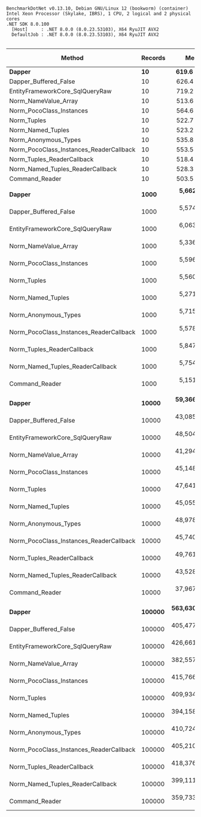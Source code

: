 ```

BenchmarkDotNet v0.13.10, Debian GNU/Linux 12 (bookworm) (container)
Intel Xeon Processor (Skylake, IBRS), 1 CPU, 2 logical and 2 physical cores
.NET SDK 8.0.100
  [Host]     : .NET 8.0.0 (8.0.23.53103), X64 RyuJIT AVX2
  DefaultJob : .NET 8.0.0 (8.0.23.53103), X64 RyuJIT AVX2


```
| Method                                  | Records | Mean         | Error        | StdDev       | Ratio | RatioSD | Gen0       | Gen1      | Gen2      | Allocated   | Alloc Ratio |
|---------------------------------------- |-------- |-------------:|-------------:|-------------:|------:|--------:|-----------:|----------:|----------:|------------:|------------:|
| **Dapper**                                  | **10**      |     **619.6 μs** |     **12.39 μs** |     **28.95 μs** |  **1.00** |    **0.00** |     **0.9766** |         **-** |         **-** |     **8.28 KB** |        **1.00** |
| Dapper_Buffered_False                   | 10      |     626.4 μs |     12.48 μs |     24.92 μs |  1.01 |    0.06 |          - |         - |         - |     7.89 KB |        0.95 |
| EntityFrameworkCore_SqlQueryRaw         | 10      |     719.2 μs |     16.04 μs |     46.78 μs |  1.16 |    0.09 |     1.9531 |         - |         - |    16.21 KB |        1.96 |
| Norm_NameValue_Array                    | 10      |     513.6 μs |     10.91 μs |     31.29 μs |  0.83 |    0.06 |     0.9766 |         - |         - |     8.29 KB |        1.00 |
| Norm_PocoClass_Instances                | 10      |     564.6 μs |     11.19 μs |     30.44 μs |  0.91 |    0.06 |     0.9766 |         - |         - |     9.58 KB |        1.16 |
| Norm_Tuples                             | 10      |     522.7 μs |     12.44 μs |     36.28 μs |  0.85 |    0.07 |          - |         - |         - |      2.9 KB |        0.35 |
| Norm_Named_Tuples                       | 10      |     523.2 μs |     11.24 μs |     32.78 μs |  0.85 |    0.06 |     0.9766 |         - |         - |     9.15 KB |        1.11 |
| Norm_Anonymous_Types                    | 10      |     535.8 μs |     11.98 μs |     34.57 μs |  0.87 |    0.07 |     0.9766 |         - |         - |     9.77 KB |        1.18 |
| Norm_PocoClass_Instances_ReaderCallback | 10      |     553.5 μs |     12.37 μs |     35.30 μs |  0.90 |    0.07 |          - |         - |         - |     10.3 KB |        1.24 |
| Norm_Tuples_ReaderCallback              | 10      |     518.4 μs |     11.83 μs |     33.95 μs |  0.84 |    0.08 |          - |         - |         - |     3.13 KB |        0.38 |
| Norm_Named_Tuples_ReaderCallback        | 10      |     528.3 μs |     13.91 μs |     40.58 μs |  0.85 |    0.07 |          - |         - |         - |     9.15 KB |        1.11 |
| Command_Reader                          | 10      |     503.5 μs |     11.68 μs |     34.24 μs |  0.82 |    0.07 |          - |         - |         - |     3.56 KB |        0.43 |
|                                         |         |              |              |              |       |         |            |           |           |             |             |
| **Dapper**                                  | **1000**    |   **5,662.8 μs** |    **134.81 μs** |    **397.49 μs** |  **1.00** |    **0.00** |    **85.9375** |   **23.4375** |         **-** |   **740.81 KB** |        **1.00** |
| Dapper_Buffered_False                   | 1000    |   5,574.7 μs |    136.56 μs |    400.52 μs |  0.99 |    0.10 |    85.9375 |         - |         - |   724.68 KB |        0.98 |
| EntityFrameworkCore_SqlQueryRaw         | 1000    |   6,063.8 μs |    145.39 μs |    424.10 μs |  1.08 |    0.10 |    46.8750 |         - |         - |   493.09 KB |        0.67 |
| Norm_NameValue_Array                    | 1000    |   5,336.6 μs |    129.19 μs |    378.88 μs |  0.95 |    0.10 |    78.1250 |         - |         - |   686.55 KB |        0.93 |
| Norm_PocoClass_Instances                | 1000    |   5,596.5 μs |    149.24 μs |    440.03 μs |  0.99 |    0.10 |    70.3125 |         - |         - |   594.86 KB |        0.80 |
| Norm_Tuples                             | 1000    |   5,560.2 μs |    134.99 μs |    398.02 μs |  0.99 |    0.09 |    23.4375 |         - |         - |   209.09 KB |        0.28 |
| Norm_Named_Tuples                       | 1000    |   5,271.3 μs |    135.67 μs |    400.03 μs |  0.94 |    0.09 |    85.9375 |         - |         - |   764.38 KB |        1.03 |
| Norm_Anonymous_Types                    | 1000    |   5,715.7 μs |    120.64 μs |    353.81 μs |  1.01 |    0.10 |    78.1250 |         - |         - |   695.46 KB |        0.94 |
| Norm_PocoClass_Instances_ReaderCallback | 1000    |   5,578.1 μs |    131.42 μs |    385.42 μs |  0.99 |    0.09 |    78.1250 |         - |         - |   672.99 KB |        0.91 |
| Norm_Tuples_ReaderCallback              | 1000    |   5,847.1 μs |    147.58 μs |    432.84 μs |  1.04 |    0.10 |    23.4375 |         - |         - |   232.51 KB |        0.31 |
| Norm_Named_Tuples_ReaderCallback        | 1000    |   5,754.4 μs |    134.40 μs |    396.28 μs |  1.02 |    0.10 |    85.9375 |         - |         - |   764.54 KB |        1.03 |
| Command_Reader                          | 1000    |   5,151.3 μs |    122.96 μs |    360.62 μs |  0.91 |    0.09 |    31.2500 |         - |         - |   295.45 KB |        0.40 |
|                                         |         |              |              |              |       |         |            |           |           |             |             |
| **Dapper**                                  | **10000**   |  **59,366.8 μs** |  **1,252.54 μs** |  **3,693.14 μs** |  **1.00** |    **0.00** |   **888.8889** |  **555.5556** |  **222.2222** |  **7523.42 KB** |        **1.00** |
| Dapper_Buffered_False                   | 10000   |  43,085.0 μs |    860.90 μs |  2,282.98 μs |  0.73 |    0.06 |   833.3333 |         - |         - |  7264.46 KB |        0.97 |
| EntityFrameworkCore_SqlQueryRaw         | 10000   |  48,504.1 μs |    967.37 μs |  2,696.63 μs |  0.82 |    0.06 |   555.5556 |         - |         - |  4854.72 KB |        0.65 |
| Norm_NameValue_Array                    | 10000   |  41,294.6 μs |    886.80 μs |  2,586.84 μs |  0.70 |    0.06 |   818.1818 |         - |         - |  6874.61 KB |        0.91 |
| Norm_PocoClass_Instances                | 10000   |  45,148.0 μs |    954.95 μs |  2,800.70 μs |  0.76 |    0.06 |   625.0000 |         - |         - |  5941.46 KB |        0.79 |
| Norm_Tuples                             | 10000   |  47,641.5 μs |    948.50 μs |  2,140.92 μs |  0.80 |    0.07 |   200.0000 |         - |         - |  2109.96 KB |        0.28 |
| Norm_Named_Tuples                       | 10000   |  45,055.9 μs |    897.24 μs |  2,530.69 μs |  0.76 |    0.07 |   916.6667 |         - |         - |  7656.21 KB |        1.02 |
| Norm_Anonymous_Types                    | 10000   |  48,978.0 μs |  1,022.63 μs |  2,999.19 μs |  0.83 |    0.08 |   818.1818 |         - |         - |  6953.85 KB |        0.92 |
| Norm_PocoClass_Instances_ReaderCallback | 10000   |  45,740.8 μs |    910.17 μs |  2,016.88 μs |  0.77 |    0.06 |   750.0000 |         - |         - |  6721.11 KB |        0.89 |
| Norm_Tuples_ReaderCallback              | 10000   |  49,761.0 μs |  1,645.23 μs |  4,825.16 μs |  0.84 |    0.10 |          - |         - |         - |  2342.31 KB |        0.31 |
| Norm_Named_Tuples_ReaderCallback        | 10000   |  43,528.6 μs |  1,082.86 μs |  3,071.89 μs |  0.74 |    0.06 |   750.0000 |         - |         - |  7662.28 KB |        1.02 |
| Command_Reader                          | 10000   |  37,967.7 μs |    796.16 μs |  2,297.10 μs |  0.64 |    0.06 |   333.3333 |         - |         - |  2968.66 KB |        0.39 |
|                                         |         |              |              |              |       |         |            |           |           |             |             |
| **Dapper**                                  | **100000**  | **563,630.2 μs** | **11,137.69 μs** | **26,898.78 μs** |  **1.00** |    **0.00** | **10000.0000** | **5000.0000** | **2000.0000** | **75409.66 KB** |        **1.00** |
| Dapper_Buffered_False                   | 100000  | 405,477.0 μs | 14,984.02 μs | 43,471.36 μs |  0.72 |    0.08 |  8000.0000 |         - |         - | 73358.65 KB |        0.97 |
| EntityFrameworkCore_SqlQueryRaw         | 100000  | 426,661.6 μs |  9,893.75 μs | 28,545.74 μs |  0.76 |    0.06 |  6000.0000 |         - |         - | 49160.86 KB |        0.65 |
| Norm_NameValue_Array                    | 100000  | 382,557.4 μs | 14,093.76 μs | 41,112.16 μs |  0.68 |    0.07 |  8000.0000 |         - |         - | 69453.34 KB |        0.92 |
| Norm_PocoClass_Instances                | 100000  | 415,766.6 μs | 13,177.29 μs | 38,646.71 μs |  0.74 |    0.08 |  7000.0000 |         - |         - | 60081.38 KB |        0.80 |
| Norm_Tuples                             | 100000  | 409,934.5 μs | 11,882.45 μs | 35,035.68 μs |  0.72 |    0.06 |  2000.0000 |         - |         - | 21815.02 KB |        0.29 |
| Norm_Named_Tuples                       | 100000  | 394,158.0 μs | 10,851.07 μs | 31,480.93 μs |  0.70 |    0.06 |  9000.0000 |         - |         - | 77265.91 KB |        1.02 |
| Norm_Anonymous_Types                    | 100000  | 410,724.4 μs | 10,578.55 μs | 30,521.52 μs |  0.73 |    0.06 |  8000.0000 |         - |         - | 70247.62 KB |        0.93 |
| Norm_PocoClass_Instances_ReaderCallback | 100000  | 405,210.5 μs | 13,808.10 μs | 40,278.88 μs |  0.72 |    0.07 |  8000.0000 |         - |         - | 67895.31 KB |        0.90 |
| Norm_Tuples_ReaderCallback              | 100000  | 418,376.9 μs | 13,423.90 μs | 38,731.03 μs |  0.74 |    0.08 |  2000.0000 |         - |         - | 24140.59 KB |        0.32 |
| Norm_Named_Tuples_ReaderCallback        | 100000  | 399,111.3 μs | 11,732.32 μs | 34,223.73 μs |  0.70 |    0.06 |  9000.0000 |         - |         - | 77274.73 KB |        1.02 |
| Command_Reader                          | 100000  | 359,733.4 μs | 10,793.50 μs | 31,655.48 μs |  0.64 |    0.07 |  3000.0000 |         - |         - | 30442.68 KB |        0.40 |
